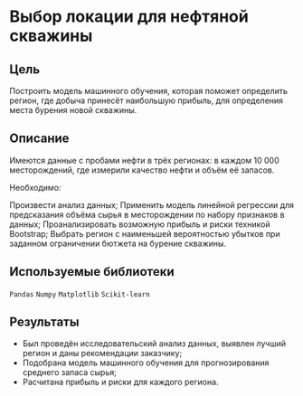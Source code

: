 # Выбор локации для нефтяной скважины

## Цель

Построить модель машинного обучения, которая поможет определить регион, где добыча принесёт наибольшую прибыль, для определения места бурения новой скважины.

## Описание

Имеются данные с пробами нефти в трёх регионах: в каждом 10 000 месторождений, где измерили качество нефти и объём её запасов.

Необходимо:

Произвести анализ данных;
Применить модель линейной регрессии для предсказания объёма сырья в месторождении по набору признаков в данных;
Проанализировать возможную прибыль и риски техникой Bootstrap;
Выбрать регион с наименьшей вероятностью убытков при заданном ограничении бютжета на бурение скважины.

## Используемые библиотеки

`Pandas`
`Numpy`
`Matplotlib`
`Scikit-learn`

## Результаты
* Был проведён исследовательский анализ данных, выявлен лучший регион и даны рекомендации заказчику;
* Подобрана модель машинного обучения для прогнозирования среднего запаса сырья;
* Расчитана прибыль и риски для каждого региона.
